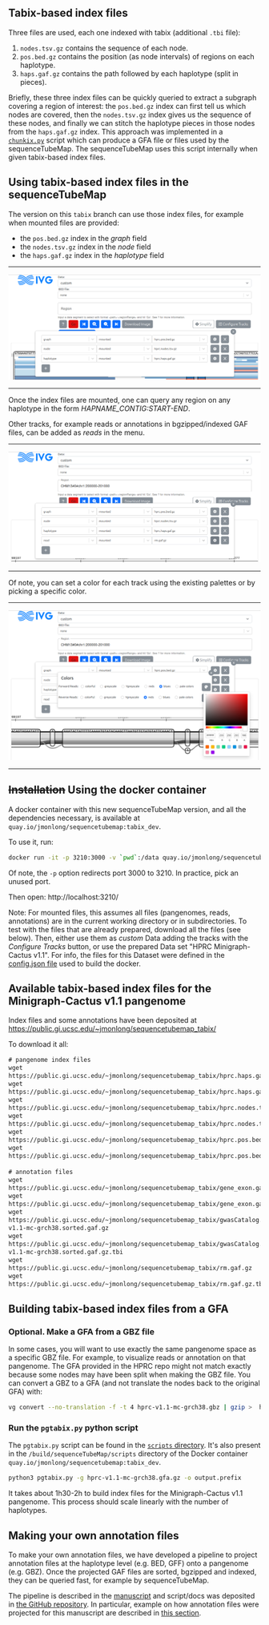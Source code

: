 ## Tabix-based index files

Three files are used, each one indexed with tabix (additional `.tbi` file):

1. `nodes.tsv.gz` contains the sequence of each node.
2. `pos.bed.gz` contains the position (as node intervals) of regions on each haplotype.
3. `haps.gaf.gz` contains the path followed by each haplotype (split in pieces).

Briefly, these three index files can be quickly queried to extract a subgraph covering a region of interest: the `pos.bed.gz` index can first tell us which nodes are covered, then the `nodes.tsv.gz` index gives us the sequence of these nodes, and finally we can stitch the haplotype pieces in those nodes from the `haps.gaf.gz` index.
This approach was implemented in a [`chunkix.py`](scripts/chunkix.py) script which can produce a GFA file or files used by the sequenceTubeMap. 
The sequenceTubeMap uses this script internally when given tabix-based index files.

## Using tabix-based index files in the sequenceTubeMap

The version on this `tabix` branch can use those index files, for example when mounted files are provided:

- the `pos.bed.gz` index in the *graph* field
- the `nodes.tsv.gz` index in the *node* field
- the `haps.gaf.gz` index in the *haplotype* field

---

![](images/mount.tabix.index.png)

---

Once the index files are mounted, one can query any region on any haplotype in the form *HAPNAME_CONTIG:START-END*.

Other tracks, for example reads or annotations in bgzipped/indexed GAF files, can be added as *reads* in the menu.

---

![](images/mount.tabix.index.annot.png)

---

Of note, you can set a color for each track using the existing palettes or by picking a specific color.

---

![](images/mount.tabix.index.annot.color.png)

---

## ~~Installation~~ Using the docker container

A docker container with this new sequenceTubeMap version, and all the dependencies necessary, is available at `quay.io/jmonlong/sequencetubemap:tabix_dev`.

To use it, run:

```sh
docker run -it -p 3210:3000 -v `pwd`:/data quay.io/jmonlong/sequencetubemap:tabix_dev
```

Of note, the `-p` option redirects port 3000 to 3210. 
In practice, pick an unused port.

Then open: http://localhost:3210/

Note: For mounted files, this assumes all files (pangenomes, reads, annotations) are in the current working directory or in subdirectories.
To test with the files that are already prepared, download all the files (see below). 
Then, either use them as *custom* Data adding the tracks with the *Configure Tracks* button, or use the prepared Data set "HPRC Minigraph-Cactus v1.1".
For info, the files for this Dataset were defined in the [config.json file](docker/config.json) used to build the docker.

## Available tabix-based index files for the Minigraph-Cactus v1.1 pangenome

Index files and some annotations have been deposited at https://public.gi.ucsc.edu/~jmonlong/sequencetubemap_tabix/

To download it all:

```
# pangenome index files
wget https://public.gi.ucsc.edu/~jmonlong/sequencetubemap_tabix/hprc.haps.gaf.gz
wget https://public.gi.ucsc.edu/~jmonlong/sequencetubemap_tabix/hprc.haps.gaf.gz.tbi
wget https://public.gi.ucsc.edu/~jmonlong/sequencetubemap_tabix/hprc.nodes.tsv.gz
wget https://public.gi.ucsc.edu/~jmonlong/sequencetubemap_tabix/hprc.nodes.tsv.gz.tbi
wget https://public.gi.ucsc.edu/~jmonlong/sequencetubemap_tabix/hprc.pos.bed.gz
wget https://public.gi.ucsc.edu/~jmonlong/sequencetubemap_tabix/hprc.pos.bed.gz.tbi

# annotation files
wget https://public.gi.ucsc.edu/~jmonlong/sequencetubemap_tabix/gene_exon.gaf.gz
wget https://public.gi.ucsc.edu/~jmonlong/sequencetubemap_tabix/gene_exon.gaf.gz.tbi
wget https://public.gi.ucsc.edu/~jmonlong/sequencetubemap_tabix/gwasCatalog.hprc-v1.1-mc-grch38.sorted.gaf.gz
wget https://public.gi.ucsc.edu/~jmonlong/sequencetubemap_tabix/gwasCatalog.hprc-v1.1-mc-grch38.sorted.gaf.gz.tbi
wget https://public.gi.ucsc.edu/~jmonlong/sequencetubemap_tabix/rm.gaf.gz
wget https://public.gi.ucsc.edu/~jmonlong/sequencetubemap_tabix/rm.gaf.gz.tbi
```

## Building tabix-based index files from a GFA

### Optional. Make a GFA from a GBZ file

In some cases, you will want to use exactly the same pangenome space as a specific GBZ file. 
For example, to visualize reads or annotation on that pangenome. 
The GFA provided in the HPRC repo might not match exactly because some nodes may have been split when making the GBZ file. 
You can convert a GBZ to a GFA (and not translate the nodes back to the original GFA) with:

```sh
vg convert --no-translation -f -t 4 hprc-v1.1-mc-grch38.gbz | gzip >  hprc-v1.1-mc-grch38.gfa.gz
```

### Run the `pgtabix.py` python script 

The `pgtabix.py` script can be found in the [`scripts` directory](scripts).
It's also present in the `/build/sequenceTubeMap/scripts` directory of the Docker container `quay.io/jmonlong/sequencetubemap:tabix_dev`.

```sh
python3 pgtabix.py -g hprc-v1.1-mc-grch38.gfa.gz -o output.prefix
```

It takes about 1h30-2h to build index files for the Minigraph-Cactus v1.1 pangenome.
This process should scale linearly with the number of haplotypes.

## Making your own annotation files

To make your own annotation files, we have developed a pipeline to project annotation files at the haplotype level (e.g. BED, GFF) onto a pangenome (e.g. GBZ). 
Once the projected GAF files are sorted, bgzipped and indexed, they can be queried fast, for example by sequenceTubeMap.

The pipeline is described in the [manuscript](https://jmonlong.github.io/manu-vggafannot/) and script/docs was deposited in [the GitHub repository](https://github.com/jmonlong/manu-vggafannot?tab=readme-ov-file). 
In particular, example on how annotation files were projected for this manuscript are described in [this section](https://github.com/jmonlong/manu-vggafannot/tree/main/analysis/annotate).
